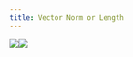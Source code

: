 ```yaml
---
title: Vector Norm or Length
---
```


![](../attachments/cleanshot-2025-01-14-at-1206182x.png)![](../attachments/cleanshot-2025-01-14-at-1206262x.png)